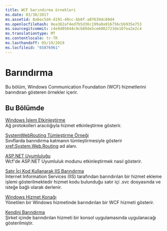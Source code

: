 ```yaml
---
title: WCF barındırma örnekleri
ms.date: 03/30/2017
ms.assetid: 8a6ec5d4-d191-49cc-bb0f-a07639dc60d4
ms.openlocfilehash: 8ea382af4ed7b5d36c199a0a916756cbb935e753
ms.sourcegitcommit: c4e9d05644c9cb89de5ce6002723de107ea2e2c4
ms.translationtype: MT
ms.contentlocale: tr-TR
ms.lasthandoff: 05/19/2019
ms.locfileid: "65876961"
---
```

# <a name="hosting"></a>Barındırma
Bu bölüm, Windows Communication Foundation (WCF) hizmetlerini barındıran gösteren örnekler içerir.  
  
## <a name="in-this-section"></a>Bu Bölümde  
 [Windows İşlem Etkinleştirme](../../../../docs/framework/wcf/samples/windows-process-activation.md)  
 Ağ protokolleri aracılığıyla hizmet etkinleştirme gösterir.  
  
 [SystemWebRouting Tümleştirme Örneği](../../../../docs/framework/wcf/samples/systemwebrouting-integration-sample.md)  
 Sınıflarda barındırma katmanın tümleştirmesiyle gösterir <xref:System.Web.Routing> ad alanı.  
  
 [ASP.NET Uyumluluğu](../../../../docs/framework/wcf/samples/aspnet-compatibility.md)  
 Wcf'de ASP.NET Uyumluluk modunu etkinleştirmek nasıl gösterir.  
  
 [Satır İçi Kod Kullanarak IIS Barındırma](../../../../docs/framework/wcf/samples/iis-hosting-using-inline-code.md)  
 Internet Information Services (IIS) tarafından barındırılan bir hizmet ekleme işlemi gösterilmektedir hizmet kodu bulunduğu satır içi .svc dosyasında ve isteğe bağlı olarak derlenir.  
  
 [Windows Hizmet Konağı](../../../../docs/framework/wcf/samples/windows-service-host.md)  
 Yönetilen bir Windows hizmetinde barındırılan bir WCF hizmeti gösterir.  
  
 [Kendini Barındırma](../../../../docs/framework/wcf/samples/self-host.md)  
 Şirket içinde barındırılan hizmeti bir konsol uygulamasında uygulanacağı gösterilmiştir.

